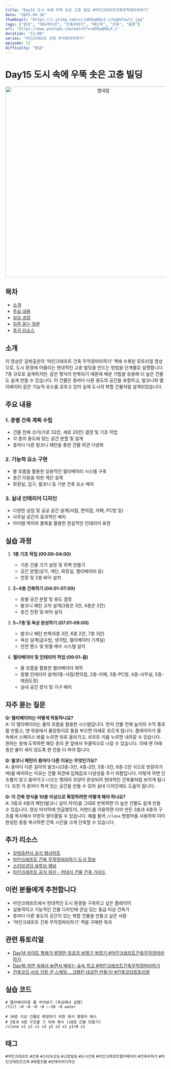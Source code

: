 ```yaml
---
title: "Day15 도시 속에 우뚝 솟은 고층 빌딩 #마인크래프트건축무작정따라하기"
date: "2025-04-26"
thumbnail: "https://i.ytimg.com/vi/oDPpqRQLd_s/hqdefault.jpg"
tags: ["중급", "에듀케이션", "건축무따기", "베드락", "건축", "롱폼"]
url: "https://www.youtube.com/watch?v=oDPpqRQLd_s"
duration: "11:00"
series: "마인크래프트 건축 무작정따라하기"
episode: 15
difficulty: "중급"
---
```

# Day15 도시 속에 우뚝 솟은 고층 빌딩
<div align="center">
  <img src="https://i.ytimg.com/vi/oDPpqRQLd_s/hqdefault.jpg" alt="썸네일" width="600"/>
</div>

## 목차
- [소개](#소개)
- [주요 내용](#주요-내용)
- [실습 과정](#실습-과정)
- [자주 묻는 질문](#자주-묻는-질문)
- [추가 리소스](#추가-리소스)

## 소개
이 영상은 길벗출판의 '마인크래프트 건축 무작정따라하기' 책에 수록된 튜토리얼 영상으로, 도시 환경에 어울리는 현대적인 고층 빌딩을 만드는 방법을 단계별로 설명합니다. 7층 규모로 설계하지만, 같은 형식이 반복되기 때문에 배운 기법을 응용해 더 높은 건물도 쉽게 만들 수 있습니다. 이 건물은 층마다 다른 용도의 공간을 포함하고, 발코니와 엘리베이터 같은 기능적 요소를 갖추고 있어 실제 도시의 복합 건물처럼 설계되었습니다.

## 주요 내용
### 1. 층별 건축 계획 수립
- 건물 전체 크기(가로 32칸, 세로 20칸) 결정 및 기초 작업
- 각 층의 용도에 맞는 공간 분할 및 설계
- 층마다 다른 발코니 패턴을 통한 건물 외관 다양화

### 2. 기능적 요소 구현
- 물 흐름을 활용한 실용적인 엘리베이터 시스템 구축
- 층간 이동을 위한 계단 설계
- 화장실, 입구, 발코니 등 기본 건축 요소 배치

### 3. 실내 인테리어 디자인
- 다양한 상업 및 공공 공간 설계(서점, 편의점, 카페, PC방 등)
- 사무실 공간의 효과적인 배치
- 아이템 액자와 블록을 활용한 현실적인 인테리어 표현

## 실습 과정
1. **1층 기초 작업 (00:00-04:00)**
   - 기본 건물 크기 설정 및 외벽 만들기
   - 공간 분할(상가, 계단, 화장실, 엘리베이터 등)
   - 천장 및 2층 바닥 설치
   
2. **2~4층 건축하기 (04:01-07:00)**
   - 층별 공간 분할 및 용도 결정
   - 발코니 패턴 교차 설계(3층은 3칸, 4층은 2칸)
   - 층간 천장 및 바닥 설치
   
3. **5~7층 및 옥상 완성하기 (07:01-09:00)**
   - 발코니 패턴 반복(5층 3칸, 6층 2칸, 7층 3칸)
   - 옥상 설계(급수탑, 냉각탑, 엘리베이터 기계실)
   - 안전 펜스 및 빗물 배수 시스템 설치
   
4. **엘리베이터 및 인테리어 작업 (09:01-끝)**
   - 물 흐름을 활용한 엘리베이터 제작
   - 층별 인테리어 설계(1층-서점/편의점, 2층-카페, 3층-PC방, 4층-사무실, 5층-태권도장)
   - 실내 공간 장식 및 가구 배치

## 자주 묻는 질문
**Q: 엘리베이터는 어떻게 작동하나요?**  
A: 이 엘리베이터는 물의 흐름을 활용한 시스템입니다. 먼저 건물 전체 높이의 수직 통로를 만들고, 맨 위층에서 물양동이로 물을 부으면 아래로 흐르게 됩니다. 플레이어가 물 속에서 스페이스 바를 누르면 위로 올라가고, 쉬프트 키를 누르면 내려갈 수 있습니다. 원하는 층에 도착하면 해당 층의 문 앞에서 우클릭으로 나갈 수 있습니다. 이때 맨 아래층은 물이 새지 않도록 한 칸을 더 파야 합니다.

**Q: 발코니 패턴이 층마다 다른 이유는 무엇인가요?**  
A: 층마다 다른 길이의 발코니(3층-3칸, 4층-2칸, 5층-3칸, 6층-2칸 식으로 번갈아가며)를 배치하는 이유는 건물 외관에 입체감과 다양성을 주기 위함입니다. 이렇게 하면 단조롭지 않고 들어가고 나오는 형태의 모양이 완성되어 현대적인 건축물처럼 보이게 됩니다. 또한 각 층마다 특색 있는 공간을 만들 수 있어 실내 디자인에도 도움이 됩니다.

**Q: 이 건축 방식을 10층 이상으로 확장하려면 어떻게 해야 하나요?**  
A: 3층과 4층의 패턴(발코니 길이 차이)을 그대로 반복하면 더 높은 건물도 쉽게 만들 수 있습니다. 영상 마지막에 언급했듯이, 커맨드를 이용하면 이미 만든 3층과 4층의 구조를 복사해서 무한히 쌓아올릴 수 있습니다. 예를 들어 `/clone` 명령어를 사용하여 이미 완성된 층을 복사하면 건축 시간을 크게 단축할 수 있습니다.

## 추가 리소스
- [길벗출판사 공식 웹사이트](https://www.gilbut.co.kr/)
- [마인크래프트 건축 무작정따라하기 도서 정보](https://www.gilbut.co.kr/book/view?bookcode=BN003337)
- [스티브코딩 유튜브 채널](https://www.youtube.com/c/스티브코딩)
- [마인크래프트 공식 위키 - 현대식 건물 건축 가이드](https://minecraft.fandom.com/wiki/Tutorials/Modern_house_tutorial)

## 이런 분들에게 추천합니다
- 마인크래프트에서 현대적인 도시 환경을 구축하고 싶은 플레이어
- 실용적이고 기능적인 건물 디자인에 관심 있는 중급 이상 건축가
- 층마다 다른 용도의 공간이 있는 복합 건물을 만들고 싶은 사람
- '마인크래프트 건축 무작정따라하기' 책을 구매한 독자

## 관련 튜토리얼
- [Day14 라이트 형제가 발명한 최초의 비행기 복엽기 #마인크래프트건축무작정따라하기](https://www.youtube.com/watch?v=TboktD9I8EM)
- [Day16 자연 속에서 놀면서 배우는 숲속 학교 #마인크래프트건축무작정따라하기](https://www.youtube.com/watch?v=XtRyYpjjMQk)
- [건축코딩 사상 가장 큰 스케일....크렘린 대궁전 만들기! #건축코딩튜토리얼](https://www.youtube.com/watch?v=sDD8ubwJCS8)

## 실습 코드
```
# 엘리베이터용 물 부어넣기 (옥상에서 실행)
/fill ~0 ~0 ~0 ~0 ~-50 ~0 water

# 10층 이상 건물로 확장하기 위한 복사 명령어 예시
# 3층과 4층 구조를 그 위에 복사 (10층 건물 만들기)
/clone x1 y1 z1 x2 y2 z2 x1 y1+8 z1
```

## 태그
`#마인크래프트` `#건축` `#스티브코딩` `#고층빌딩` `#도시건축` `#마인크래프트엘리베이터` `#건축무따기` `#마인크래프트건축` `#복합건물` `#인테리어디자인`
